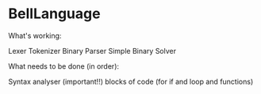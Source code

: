 # BellLanguage

What's working:

Lexer
Tokenizer
Binary Parser
Simple Binary Solver

What needs to be done (in order):

Syntax analyser (important!!)
blocks of code (for if and loop and functions)
